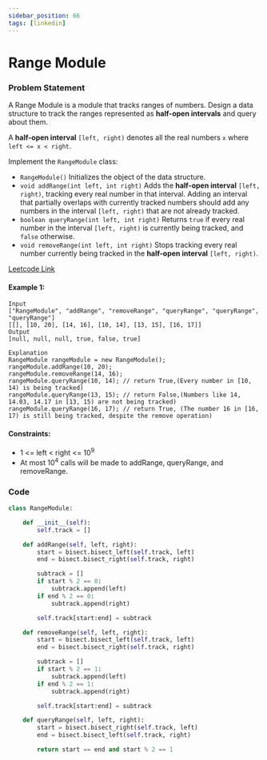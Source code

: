 ```yaml
---
sidebar_position: 66
tags: [linkedin]
---
```


# Range Module

### Problem Statement

A Range Module is a module that tracks ranges of numbers. Design a data structure to track the ranges represented as **half-open intervals** and query about them.

A **half-open interval** `[left, right)` denotes all the real numbers `x` where `left <= x < right`.

Implement the `RangeModule` class:

- `RangeModule()` Initializes the object of the data structure.
- `void addRange(int left, int right)` Adds the **half-open interval** `[left, right)`, tracking every real number in that interval. Adding an interval that partially overlaps with currently tracked numbers should add any numbers in the interval `[left, right)` that are not already tracked.
- `boolean queryRange(int left, int right)` Returns `true` if every real number in the interval `[left, right)` is currently being tracked, and `false` otherwise.
- `void removeRange(int left, int right)` Stops tracking every real number currently being tracked in the **half-open interval** `[left, right)`.

[Leetcode Link](https://leetcode.com/problems/range-module/)

#### Example 1:

```
Input
["RangeModule", "addRange", "removeRange", "queryRange", "queryRange", "queryRange"]
[[], [10, 20], [14, 16], [10, 14], [13, 15], [16, 17]]
Output
[null, null, null, true, false, true]

Explanation
RangeModule rangeModule = new RangeModule();
rangeModule.addRange(10, 20);
rangeModule.removeRange(14, 16);
rangeModule.queryRange(10, 14); // return True,(Every number in [10, 14) is being tracked)
rangeModule.queryRange(13, 15); // return False,(Numbers like 14, 14.03, 14.17 in [13, 15) are not being tracked)
rangeModule.queryRange(16, 17); // return True, (The number 16 in [16, 17) is still being tracked, despite the remove operation)
```

#### Constraints:

- 1 <= left < right <= 10<sup>9</sup>
- At most 10<sup>4</sup> calls will be made to addRange, queryRange, and removeRange.

### Code

```python title="Python"
class RangeModule:

    def __init__(self):
        self.track = []

    def addRange(self, left, right):
        start = bisect.bisect_left(self.track, left)
        end = bisect.bisect_right(self.track, right)

        subtrack = []
        if start % 2 == 0:
            subtrack.append(left)
        if end % 2 == 0:
            subtrack.append(right)

        self.track[start:end] = subtrack

    def removeRange(self, left, right):
        start = bisect.bisect_left(self.track, left)
        end = bisect.bisect_right(self.track, right)

        subtrack = []
        if start % 2 == 1:
            subtrack.append(left)
        if end % 2 == 1:
            subtrack.append(right)

        self.track[start:end] = subtrack

    def queryRange(self, left, right):
        start = bisect.bisect_right(self.track, left)
        end = bisect.bisect_left(self.track, right)

        return start == end and start % 2 == 1
```
